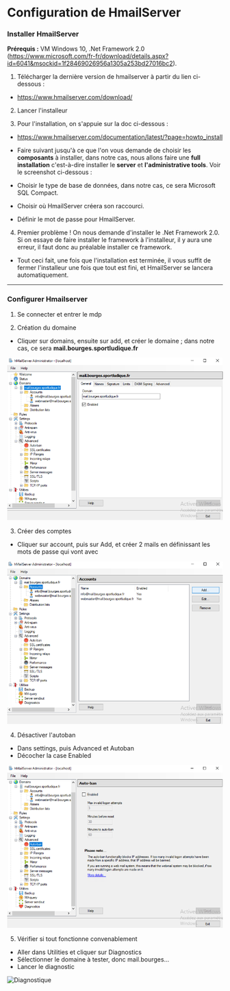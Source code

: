 # Configuration de HmailServer 

### Installer HmailServer

**Prérequis :** VM Windows 10, .Net Framework 2.0 (https://www.microsoft.com/fr-fr/download/details.aspx?id=6041&msockid=1f28469026956a1305a253bd27016bc2).

1. Télécharger la dernière version de hmailserver à partir du lien ci-dessous :
- https://www.hmailserver.com/download/

2. Lancer l'installeur 

3. Pour l'installation, on s'appuie sur la doc ci-dessous : 
- https://www.hmailserver.com/documentation/latest/?page=howto_install


- Faire suivant jusqu'à ce que l'on vous demande de choisir les **composants** à installer, dans notre cas, nous allons faire une **full installation** c'est-à-dire installer le **server** et **l'administrative tools**. Voir le screenshot ci-dessous : 

- Choisir le type de base de données, dans notre cas, ce sera Microsoft SQL Compact.

- Choisir où HmailServer créera son raccourci.

- Définir le mot de passe pour HmailServer.

4. Premier problème ! On nous demande d'installer le .Net Framework 2.0. Si on essaye de faire installer le framework à l'installeur, il y aura une erreur, il faut donc au préalable installer ce framework. 

- Tout ceci fait, une fois que l'installation est terminée, il vous suffit de fermer l'installeur une fois que tout est fini, et HmailServer se lancera automatiquement.

---

### Configurer Hmailserver 

1. Se connecter et entrer le mdp 

2. Création du domaine 
- Cliquer sur domains, ensuite sur add, et créer le domaine ; dans notre cas, ce sera **mail.bourges.sportludique.fr** 

![Domain](https://raw.githubusercontent.com/PatrickDummans/Bourges2025/refs/heads/main/images/domain.png)

3. Créer des comptes 
- Cliquer sur account, puis sur Add, et créer 2 mails en définissant les mots de passe qui vont avec

![Comptes](https://raw.githubusercontent.com/PatrickDummans/Bourges2025/refs/heads/main/images/comptes.png)

4. Désactiver l'autoban 
- Dans settings, puis Advanced et Autoban 
- Décocher la case Enabled

![Autoban](https://raw.githubusercontent.com/PatrickDummans/Bourges2025/refs/heads/main/images/autoban.png)

5. Vérifier si tout fonctionne convenablement
- Aller dans Utilities et cliquer sur Diagnostics 
- Sélectionner le domaine à tester, donc mail.bourges... 
- Lancer le diagnostic 

![Diagnostique](https://raw.githubusercontent.com/PatrickDummans/Bourges2025/refs/heads)